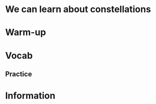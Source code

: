 # We can learn about constellations

# Warm-up

<!--

stars in the sky
what is a constellation
purpose? navigation and entertainment

-->

# Vocab

## Practice

# Information

<!-- what do you see game -->

